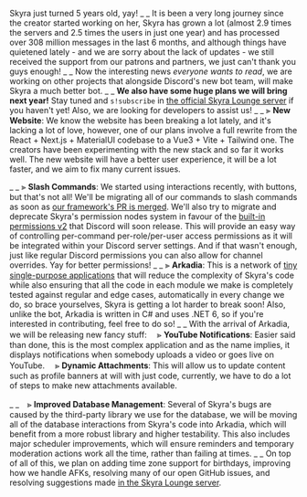 Skyra just turned 5 years old, yay!
_ _
It is been a very long journey since the creator started working on her, Skyra has grown a lot (almost 2.9 times the servers and 2.5 times the users in just one year) and has processed over 308 million messages in the last 6 months, and although things have quietened lately - and we are sorry about the lack of updates - we still received the support from our patrons and partners, we just can't thank you guys enough!
_ _
Now the interesting news *everyone wants to read*, we are working on other projects that alongside Discord's new bot team, will make Skyra a much better bot.
_ _
**We also have some huge plans we will bring next year!** Stay tuned and `s!subscribe` in [the official Skyra Lounge server](https://join.skyra.pw) if you haven't yet! Also, we are looking for developers to assist us!
_ _
⫸ **New Website**: We know the website has been breaking a lot lately, and it's lacking a lot of love, however, one of our plans involve a full rewrite from the React + Next.js + MaterialUI codebase to a Vue3 + Vite + Tailwind one. The creators have been experimenting with the new stack and so far it works well. The new website will have a better user experience, it will be a lot faster, and we aim to fix many current issues.

_ _
⫸ **Slash Commands**: We started using interactions recently, with buttons, but that's not all! We'll be migrating all of our commands to slash commands as soon as [our framework's PR is merged](https://github.com/sapphiredev/framework/pull/293). We'll also try to migrate and deprecate Skyra's permission nodes system in favour of the [built-in permissions v2](https://msciotti.notion.site/msciotti/Command-Permissions-V2-4d113cb49090409f998f3bd80a06c3bd) that Discord will soon release. This will provide an easy way of controlling per-command per-role/per-user access permissions as it will be integrated within your Discord server settings. And if that wasn't enough, just like regular Discord permissions you can also allow for channel overrides. Yay for better permissions!
_ _
⫸ **Arkadia**: This is a network of [tiny single-purpose applications](https://en.wikipedia.org/wiki/Microservices) that will reduce the complexity of Skyra's code while also ensuring that all the code in each module we make is completely tested against regular and edge cases, automatically in every change we do, so brace yourselves, Skyra is getting a lot harder to break soon! Also, unlike the bot, Arkadia is written in C# and uses .NET 6, so if you're interested in contributing, feel free to do so!
_ _
With the arrival of Arkadia, we will be releasing new fancy stuff:
　⪢ **YouTube Notifications**: Easier said than done, this is the most complex application and as the name implies, it displays notifications when somebody uploads a video or goes live on YouTube.
　⪢ **Dynamic Attachments**: This will allow us to update content such as profile banners at will with just code, currently, we have to do a lot of steps to make new attachments available.

_ _　⪢ **Improved Database Management**: Several of Skyra's bugs are caused by the third-party library we use for the database, we will be moving all of the database interactions from Skyra's code into Arkadia, which will benefit from a more robust library and higher testability. This also includes major scheduler improvements, which will ensure reminders and temporary moderation actions work all the time, rather than failing at times.
_ _
On top of all of this, we plan on adding time zone support for birthdays, improving how we handle AFKs, resolving many of our open GitHub issues, and resolving suggestions made [in the Skyra Lounge server](https://join.skyra.pw).
